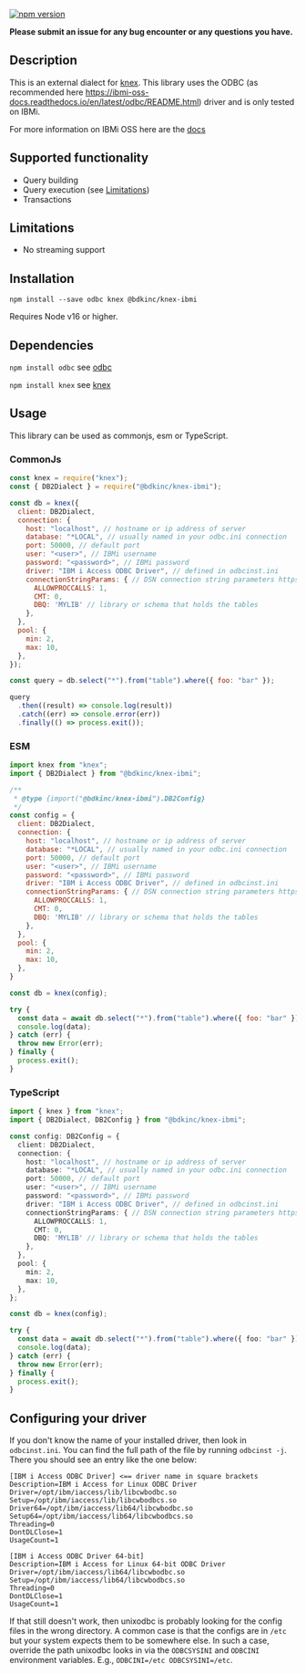 [![npm version](http://img.shields.io/npm/v/@bdkinc/knex-ibmi.svg)](https://npmjs.org/package/@bdkinc/knex-ibmi)

**Please submit an issue for any bug encounter or any questions you have.**

## Description

This is an external dialect for [knex](https://knexjs.org).
This library uses the ODBC (as recommended here https://ibmi-oss-docs.readthedocs.io/en/latest/odbc/README.html)
driver and is only tested on IBMi.

For more information on IBMi OSS here are the [docs](https://ibmi-oss-docs.readthedocs.io/en/latest/README.html)

## Supported functionality

- Query building
- Query execution (see [Limitations](#Limitations))
- Transactions

## Limitations

- No streaming support

## Installation
```
npm install --save odbc knex @bdkinc/knex-ibmi
```

Requires Node v16 or higher.

## Dependencies

`npm install odbc` see [odbc](https://github.com/markdirish/node-odbc)

`npm install knex` see [knex](https://github.com/tgriesser/knex)

## Usage

This library can be used as commonjs, esm or TypeScript.

### CommonJs

```javascript
const knex = require("knex");
const { DB2Dialect } = require("@bdkinc/knex-ibmi");

const db = knex({
  client: DB2Dialect,
  connection: {
    host: "localhost", // hostname or ip address of server
    database: "*LOCAL", // usually named in your odbc.ini connection
    port: 50000, // default port
    user: "<user>", // IBMi username
    password: "<password>", // IBMi password
    driver: "IBM i Access ODBC Driver", // defined in odbcinst.ini
    connectionStringParams: { // DSN connection string parameters https://www.ibm.com/docs/en/i/7.5?topic=details-connection-string-keywords
      ALLOWPROCCALLS: 1, 
      CMT: 0,
      DBQ: 'MYLIB' // library or schema that holds the tables
    },
  },
  pool: {
    min: 2,
    max: 10,
  },
});

const query = db.select("*").from("table").where({ foo: "bar" });

query
  .then((result) => console.log(result))
  .catch((err) => console.error(err))
  .finally(() => process.exit());
```

### ESM

```javascript
import knex from "knex";
import { DB2Dialect } from "@bdkinc/knex-ibmi";

/**
 * @type {import("@bdkinc/knex-ibmi").DB2Config}
 */
const config = {
  client: DB2Dialect,
  connection: {
    host: "localhost", // hostname or ip address of server
    database: "*LOCAL", // usually named in your odbc.ini connection
    port: 50000, // default port
    user: "<user>", // IBMi username
    password: "<password>", // IBMi password
    driver: "IBM i Access ODBC Driver", // defined in odbcinst.ini
    connectionStringParams: { // DSN connection string parameters https://www.ibm.com/docs/en/i/7.5?topic=details-connection-string-keywords
      ALLOWPROCCALLS: 1,
      CMT: 0,
      DBQ: 'MYLIB' // library or schema that holds the tables
    },
  },
  pool: {
    min: 2,
    max: 10,
  },
}

const db = knex(config);

try {
  const data = await db.select("*").from("table").where({ foo: "bar" });
  console.log(data);
} catch (err) {
  throw new Error(err);
} finally {
  process.exit();
}
```

### TypeScript

```typescript
import { knex } from "knex";
import { DB2Dialect, DB2Config } from "@bdkinc/knex-ibmi";

const config: DB2Config = {
  client: DB2Dialect,
  connection: {
    host: "localhost", // hostname or ip address of server
    database: "*LOCAL", // usually named in your odbc.ini connection
    port: 50000, // default port
    user: "<user>", // IBMi username
    password: "<password>", // IBMi password
    driver: "IBM i Access ODBC Driver", // defined in odbcinst.ini
    connectionStringParams: { // DSN connection string parameters https://www.ibm.com/docs/en/i/7.5?topic=details-connection-string-keywords
      ALLOWPROCCALLS: 1,
      CMT: 0,
      DBQ: 'MYLIB' // library or schema that holds the tables
    },
  },
  pool: {
    min: 2,
    max: 10,
  },
};

const db = knex(config);

try {
  const data = await db.select("*").from("table").where({ foo: "bar" });
  console.log(data);
} catch (err) {
  throw new Error(err);
} finally {
  process.exit();
}
```

## Configuring your driver

If you don't know the name of your installed driver, then look in `odbcinst.ini`. You can find the full path of the file by running `odbcinst -j`.
There you should see an entry like the one below:

```
[IBM i Access ODBC Driver] <== driver name in square brackets
Description=IBM i Access for Linux ODBC Driver
Driver=/opt/ibm/iaccess/lib/libcwbodbc.so
Setup=/opt/ibm/iaccess/lib/libcwbodbcs.so
Driver64=/opt/ibm/iaccess/lib64/libcwbodbc.so
Setup64=/opt/ibm/iaccess/lib64/libcwbodbcs.so
Threading=0
DontDLClose=1
UsageCount=1

[IBM i Access ODBC Driver 64-bit]
Description=IBM i Access for Linux 64-bit ODBC Driver
Driver=/opt/ibm/iaccess/lib64/libcwbodbc.so
Setup=/opt/ibm/iaccess/lib64/libcwbodbcs.so
Threading=0
DontDLClose=1
UsageCount=1
```

If that still doesn't work, then unixodbc is probably looking for the config files in the wrong directory.
A common case is that the configs are in `/etc` but your system expects them to be somewhere else.
In such a case, override the path unixodbc looks in via the `ODBCSYSINI` and `ODBCINI` environment variables.
E.g., `ODBCINI=/etc ODBCSYSINI=/etc`.
